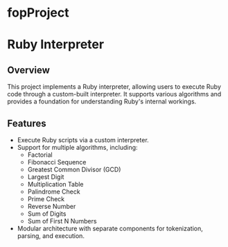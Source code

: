 # fopProject

# Ruby Interpreter

## Overview

This project implements a Ruby interpreter, allowing users to execute Ruby code through a custom-built interpreter. It supports various algorithms and provides a foundation for understanding Ruby's internal workings.

## Features

- Execute Ruby scripts via a custom interpreter.
- Support for multiple algorithms, including:
  - Factorial
  - Fibonacci Sequence
  - Greatest Common Divisor (GCD)
  - Largest Digit
  - Multiplication Table
  - Palindrome Check
  - Prime Check
  - Reverse Number
  - Sum of Digits
  - Sum of First N Numbers
- Modular architecture with separate components for tokenization, parsing, and execution.
